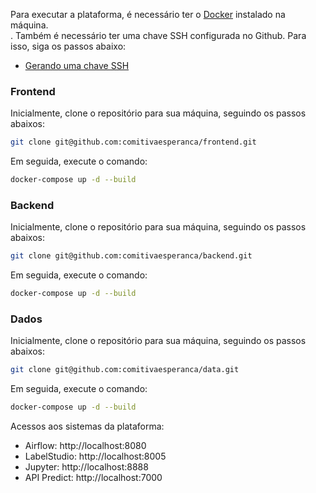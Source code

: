 Para executar a plataforma, é necessário ter o [Docker](<https://www.docker.com/>) instalado na máquina. <br>. 
Também é necessário ter uma chave SSH configurada no Github. Para isso, siga os passos abaixo:

- [Gerando uma chave SSH](https://docs.github.com/pt/github/authenticating-to-github/generating-a-new-ssh-key-and-adding-it-to-the-ssh-agent)


### Frontend
Inicialmente, clone o repositório para sua máquina, seguindo os passos abaixos:
```bash
git clone git@github.com:comitivaesperanca/frontend.git
```
Em seguida, execute o comando:
```bash
docker-compose up -d --build
```

### Backend
Inicialmente, clone o repositório para sua máquina, seguindo os passos abaixos:
```bash
git clone git@github.com:comitivaesperanca/backend.git
```
Em seguida, execute o comando:
```bash
docker-compose up -d --build
```

### Dados
Inicialmente, clone o repositório para sua máquina, seguindo os passos abaixos:
```bash
git clone git@github.com:comitivaesperanca/data.git
```
Em seguida, execute o comando:
```bash
docker-compose up -d --build
```
Acessos aos sistemas da plataforma:

- Airflow: http://localhost:8080
- LabelStudio: http://localhost:8005
- Jupyter: http://localhost:8888
- API Predict: http://localhost:7000